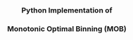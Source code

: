### <p align="center">  Python Implementation of </p>
### <p align="center"> Monotonic Optimal Binning (MOB) </p>

